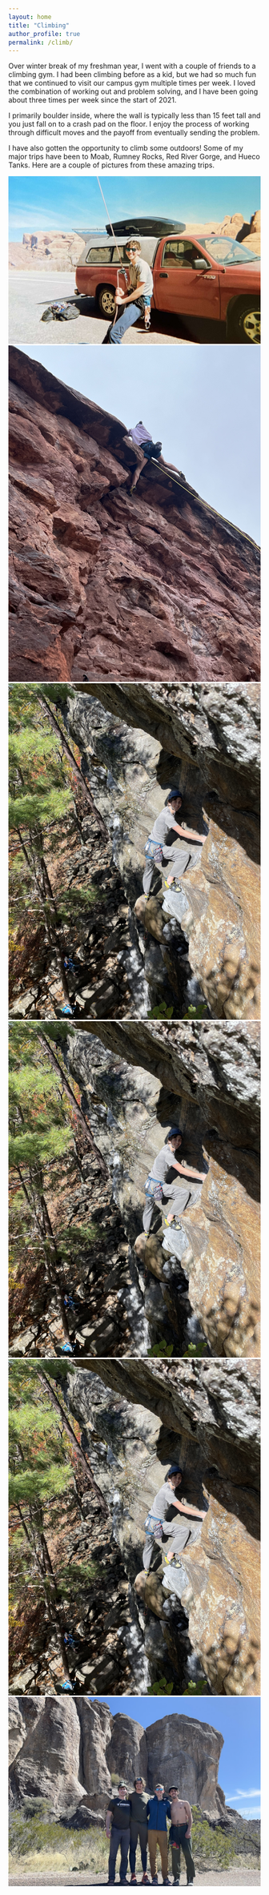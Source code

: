 ```yaml
---
layout: home
title: "Climbing"
author_profile: true
permalink: /climb/
---
```


Over winter break of my freshman year, I went with a couple of friends to a climbing gym. I had been climbing before as a kid, but we had so much fun that we continued to visit our campus gym multiple times per week. I loved the combination of working out and problem solving, and I have been going about three times per week since the start of 2021.

I primarily boulder inside, where the wall is typically less than 15 feet tall and you just fall on to a crash pad on the floor. I enjoy the process of working through difficult moves and the payoff from eventually sending the problem.

I have also gotten the opportunity to climb some outdoors! Some of my major trips have been to Moab, Rumney Rocks, Red River Gorge, and Hueco Tanks. Here are a couple of pictures from these amazing trips.

![Moab Belay](https://github.com/ericenouen/ericenouen.github.io/blob/master/assets/image/moabbelay.jpg?raw=true)
![Moab Climb](https://github.com/ericenouen/ericenouen.github.io/blob/master/assets/image/moabclimb.jpg?raw=true)
![Rumney Climb](https://github.com/ericenouen/ericenouen.github.io/blob/master/assets/image/rumney1.jpg?raw=true)
![Rumney Climb](https://github.com/ericenouen/ericenouen.github.io/blob/master/assets/image/rumney2.jpg?raw=true)
![Red River Gorge](https://github.com/ericenouen/ericenouen.github.io/blob/master/assets/image/rrg.jpg?raw=true)
![Hueco Tanks](https://github.com/ericenouen/ericenouen.github.io/blob/master/assets/image/hueco.JPG?raw=true)
